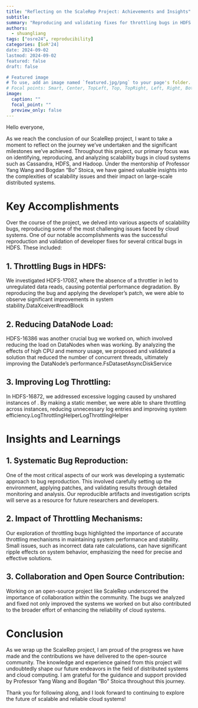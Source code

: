```yaml
---
title: "Reflecting on the ScaleRep Project: Achievements and Insights"
subtitle: 
summary: "Reproducing and validating fixes for throttling bugs in HDFS improved system stability and performance."
authors: 
  - shuangliang
tags: ["osre24", reproducibility]
categories: [SoR'24]
date: 2024-09-02
lastmod: 2024-09-02
featured: false
draft: false

# Featured image
# To use, add an image named `featured.jpg/png` to your page's folder.
# Focal points: Smart, Center, TopLeft, Top, TopRight, Left, Right, BottomLeft, Bottom, BottomRight.
image:
  caption: ""
  focal_point: ""
  preview_only: false
---
```


Hello everyone,

As we reach the conclusion of our ScaleRep project, I want to take a moment to reflect on the journey we’ve undertaken and the significant milestones we’ve achieved. Throughout this project, our primary focus was on identifying, reproducing, and analyzing scalability bugs in cloud systems such as Cassandra, HDFS, and Hadoop. Under the mentorship of Professor Yang Wang and Bogdan “Bo” Stoica, we have gained valuable insights into the complexities of scalability issues and their impact on large-scale distributed systems.

# Key Accomplishments

Over the course of the project, we delved into various aspects of scalability bugs, reproducing some of the most challenging issues faced by cloud systems. One of our notable accomplishments was the successful reproduction and validation of developer fixes for several critical bugs in HDFS. These included:

## 1. Throttling Bugs in HDFS:

We investigated HDFS-17087, where the absence of a throttler in led to unregulated data reads, causing potential performance degradation. By reproducing the bug and applying the developer’s patch, we were able to observe significant improvements in system stability.DataXceiver#readBlock

## 2. Reducing DataNode Load:

HDFS-16386 was another crucial bug we worked on, which involved reducing the load on DataNodes when was working. By analyzing the effects of high CPU and memory usage, we proposed and validated a solution that reduced the number of concurrent threads, ultimately improving the DataNode’s performance.FsDatasetAsyncDiskService

## 3. Improving Log Throttling:

In HDFS-16872, we addressed excessive logging caused by unshared instances of . By making a static member, we were able to share throttling across instances, reducing unnecessary log entries and improving system efficiency.LogThrottlingHelperLogThrottlingHelper

# Insights and Learnings

## 1. Systematic Bug Reproduction: 
One of the most critical aspects of our work was developing a systematic approach to bug reproduction. This involved carefully setting up the environment, applying patches, and validating results through detailed monitoring and analysis. Our reproducible artifacts and investigation scripts will serve as a resource for future researchers and developers.

## 2. Impact of Throttling Mechanisms: 
Our exploration of throttling bugs highlighted the importance of accurate throttling mechanisms in maintaining system performance and stability. Small issues, such as incorrect data rate calculations, can have significant ripple effects on system behavior, emphasizing the need for precise and effective solutions.

## 3. Collaboration and Open Source Contribution: 
Working on an open-source project like ScaleRep underscored the importance of collaboration within the community. The bugs we analyzed and fixed not only improved the systems we worked on but also contributed to the broader effort of enhancing the reliability of cloud systems.



# Conclusion

As we wrap up the ScaleRep project, I am proud of the progress we have made and the contributions we have delivered to the open-source community. The knowledge and experience gained from this project will undoubtedly shape our future endeavors in the field of distributed systems and cloud computing. I am grateful for the guidance and support provided by Professor Yang Wang and Bogdan “Bo” Stoica throughout this journey.

Thank you for following along, and I look forward to continuing to explore the future of scalable and reliable cloud systems!